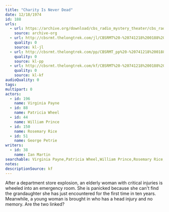 ```yaml
---
title: "Charity Is Never Dead"
date: 12/18/1974
id: 188
urls: 
  - url: https://archive.org/download/cbs_radio_mystery_theater/cbs_radio_mystery_theater-0151-0200.zip/cbs_radio_mystery_theater-0151-0200%2Fcbsrmt_0188_charity_is_never_dead.mp3
    source: archive-org
  - url: http://cbsrmt.thelongtrek.com/jl/CBSRMT%20-%20741218%200188%20Charity%20Is%20Never%20Dead_jl.mp3
    quality: 0
    source: kl-jl
  - url: http://cbsrmt.thelongtrek.com/pp/CBSRMT_pp%20-%20741218%200188%20Charity%20Is%20Never%20Dead.mp3
    quality: 0
    source: kl-pp
  - url: http://cbsrmt.thelongtrek.com/kf/CBSRMT%20-%20741218%200188%20Charity%20Is%20Never%20Dead_kf.mp3
    quality: 0
    source: kl-kf
audioQuality: 0
tags: 
multipart: 0
actors:  
  - id: 196
    name: Virginia Payne  
  - id: 88
    name: Patricia Wheel  
  - id: 44
    name: William Prince  
  - id: 150
    name: Rosemary Rice  
  - id: 51
    name: George Petrie
writers:  
  - id: 38
    name: Ian Martin
searchable: Virginia Payne,Patricia Wheel,William Prince,Rosemary Rice,George Petrie Ian Martin
notes: 
descriptionSource: kf
---
```

After a department store explosion, an elderly woman with critical injuries is wheeled into an emergency room. She is panicked because she can't find the grandaughter she has just encountered for the first time in ten years. Meanwhile, a young woman is brought in who has a head injury and no memory. Are the two linked?